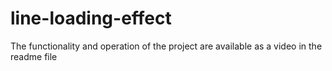 # line-loading-effect
The functionality and operation of the project are available as a video in the readme file
